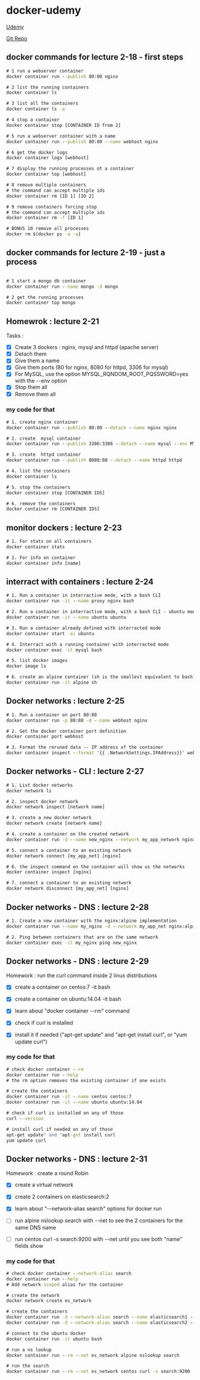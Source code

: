 # docker-udemy

[Udemy](https://www.udemy.com/docker-mastery/learn/v4/content)

[Git Repo](https://github.com/bretfisher/udemy-docker-mastery)

## docker commands for lecture 2-18 - first steps
```bat
# 1 run a webserver container
docker container run --publish 80:80 nginx

# 2 list the running containers
docker container ls

# 3 list all the containers
docker container ls -a

# 4 stop a container
docker container stop [CONTAINER ID from 2]

# 5 run a webserver container with a name
docker container run --publish 80:80 --name webhost nginx

# 6 get the docker logs
docker container logs [webhost]

# 7 display the running processes ot a container
docker container top [webhost]

# 8 remove multiple containers
# the command can accept multiple ids
docker container rm [ID 1] [ID 2]

# 9 remove containers forcing stop
# the command can accept multiple ids
docker container rm -f [ID 1]

# BONUS 10 remove all processes
docker rm $(docker ps -a -q)
```

## docker commands for lecture 2-19 - just a process
```bat

# 1 start a mongo db container
docker container run --name mongo -d mongo

# 2 get the running processes
docker container top mongo
```

## Homewrok : lecture 2-21
Tasks :
- [x] Create 3 dockers : nginx, mysql and httpd (apache server)
- [x] Detach them
- [x] Give them a name
- [x] Give them ports (80 for nginx, 8080 for httpd, 3306 for mysql)
- [x] For MySQL, use the option MYSQL_RQNDOM_ROOT_PQSSWORD=yes with the --env option
- [x] Stop them all
- [x] Remove them all

### my code for that
```bat
# 1. create nginx container
docker container run --publish 80:80 --detach --name nginx nginx

# 2. create  mysql container
docker container run --publish 3306:3306 --detach --name mysql --env MYSQL_RANDOM_ROOT_PASSWORD=yes mysql

# 3. create  httpd container
docker container run --publish 8080:80 --detach --name httpd httpd

# 4. list the containers
docker container ls

# 5. stop the containers
docker container stop [CONTAINER IDS]

# 6. remove the containers
docker container rm [CONTAINER IDS]
```

## monitor dockers : lecture 2-23
```bat
# 1. For stats on all containers
docker container stats

# 2. For info on container
docker container info [name]
```

## interract with containers : lecture 2-24
```bat
# 1. Run a container in interractive mode, with a bash CLI
docker container run -it --name proxy nginx bash

# 2. Run a container in interractive mode, with a bash CLI - ubuntu mode
docker container run -it --name ubuntu ubuntu

# 3. Run a container already defined with interracted mode
docker container start -ai ubuntu

# 4. Interract with a running container with interracted mode
docker container exec -it mysql bash

# 5. list docker images
docker image ls

# 6. create an alpine container (sh is the smallest equivalent to bash)
docker container run -it alpine sh
```

## Docker networks : lecture 2-25
```bat
# 1. Run a container on port 80:80
docker container run -p 80:80 -d --name webhost nginx

# 2. Get the docker container port definition
docker container port webhost

# 3. Format the reruned data -- IP address of the container
docker container inspect --format '{{ .NetworkSettings.IPAddress}}' webhost
```

## Docker networks - CLI : lecture 2-27
```bat
# 1. List docker networks
docker network ls

# 2. inspect docker network
docker network inspect [network name]

# 3. create a new docker network
docker network create [network name]

# 4. create a container on the created network
docker container run -d --name new_nginx --network my_app_network nginx

# 5. connect a container to an existing network
docker network connect [my_app_net] [nginx]

# 6. the inspect command on the container will show us the networks
docker container inspect [nginx]

# 7. connect a container to an existing network
docker network disconnect [my_app_net] [nginx]
```

## Docker networks - DNS : lecture 2-28
```bat
# 1. Create a new container with the nginx:alpine implementation
docker container run --name my_nginx -d --network my_app_net nginx:alpine

# 2. Ping between containers that are on the same network
docker container exec -it my_nginx ping new_nginx
```

## Docker networks - DNS : lecture 2-29
Homework : run the curl command inside 2 linux distributions
- [x] create a container on centos:7 -it bash
- [x] create a container on ubuntu:14.04 -it bash
- [x] learn about "docker container --rm" command
- [x] check if curl is installed
- [x] install it if needed ("apt-get update" and "apt-get install curl", or "yum update curl")


### my code for that
```bat
# check docker container --rm
docker container run --help
# the rm option removes the existing container if one exists

# create the containers
docker container run -it --name centos centos:7
docker container run -it --name ubuntu ubuntu:14.04

# check if curl is installed on any of those
curl --version

# install curl if needed on any of those
apt-get update" and "apt-get install curl
yum update curl
```

## Docker networks - DNS : lecture 2-31
Homework : create a round Robin
- [x] create a virtual network
- [x] create 2 containers on elasticsearch:2
- [x] learn about "--network-alias search" options for docker run
- [ ] run alpine nslookup search with --net to see the 2 containers for the same DNS name
- [ ] run centos curl -s search:9200 with --net until you see both "name" fields show


### my code for that
```bat
# check docker container --network-alias search
docker container run --help
# Add network-scoped alias for the container

# create the network
docker network create es_network

# create the containers
docker container run -d --network-alias search --name elasticsearch1 --net es_network elasticsearch:2
docker container run -d --network-alias search --name elasticsearch2 --net es_network elasticsearch:2

# connect to the ubuntu docker
docker container run -it ubuntu bash

# run a ns lookup
docker container run --rm --net es_network alpine nslookup search

# run the search
docker container run --rm --net es_network centos curl -s search:9200
```